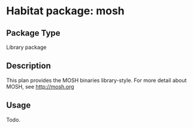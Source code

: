 # Habitat package: mosh

## Package Type
Library package

## Description
This plan provides the MOSH binaries library-style. For more detail about MOSH, see http://mosh.org

## Usage
Todo.

